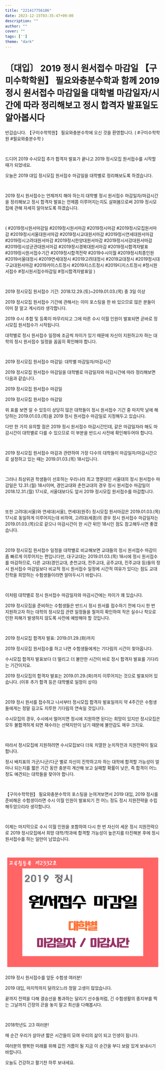 ```yaml
---
title: "221417756186"
date: 2023-12-15T03:35:47+09:00
description: ""
author: ""
cover: ""
tags: ['']
theme: "dark"
---
```

# 〔대입〕 2019 정시 원서접수 마감일 【구미수학학원】 필요와충분수학과 함께 2019 정시 원서접수 마감일을 대학별 마감일자/시간에 따라 정리해보고 정시 합격자 발표일도 알아봅시다

반갑습니다. 【구미수학학원】 필요와충분수학에 오신 것을 환영합니다. ( #구미수학학원 #필요와충분수학 )

​

드디어 2019 수시모집 추가 합격자 발표가 끝나고 2019 정시모집 원서접수를 시작할 때가 되었네요. 

오늘은 ​2019 대입 정시모집 원서접수 마감일을 대학별로 정리해보도록 하겠습니다. 

​

2019 정시 원서접수는 언제까지 해야 하는지 대학별 정시 원서접수 마감일자/마감시간을 정리해보고 정시 합격자 발표는 언제쯤 이루어지는지도 살펴봄으로써 2019 정시모집에 관해 자세히 알아보도록 하겠습니다. 

​

( #2019정시원서마감일 #2019정시원서마감 #2019정시마감 #2019정시모집원서마감 #2019정시서울대원서마감 #2019정시교대원서마감 #2019정시연세대원서마감 #2019정시고려대원서마감 #2019정시한양대원서마감 #2019정시서강대원서마감 #2019정시성균관대원서마감 #2019정시경북대원서마감 #2019정시합격자발표 #2019정시원서접수기간 #2019정시합격전략 #2019수시이월 #2019정시최종인원 #2019서울대정시 #2019연세대정시 #2019고려대정시 #2019교대정시 #2019정시대구교대원서마감 #2019카이스트정시 #2019지스트정시 #2019디지스트정시 #정시원서접수 #정시원서접수마감일 #정시합격자발표일 )

​

2019 정시모집 원서접수 기간: 2018.12.29.(토)~2019.01.03.(목) 중 3일 이상

2019 정시모집 원서접수 기간에 관해서는 이미 포스팅을 한 바 있으므로 많은 분들이 이미 잘 알고 계시리라 생각합니다. 

2019 수시 추합 및 등록이 마무리되고 그에 따른 수시 이월 인원이 발표되면 곧바로 정시모집 원서접수가 시작됩니다.

대학별로 정시 원서접수 일정에 조금씩 차이가 있기 때문에 자신이 지원하고자 하는 대학의 정시 원서접수 일정을 꼼꼼히 확인해야 합니다. 

​

2019 정시모집 원서접수 마감일: 대학별 마감일자/마감시간

2019 정시모집 원서접수 마감일을 대학별로 마감일자와 마감시간에 따라 정리해보면 다음과 같습니다. 

2019 정시모집 원서접수 마감일

2019 정시모집 원서접수 마감일

위 표를 보면 알 수 있듯이 상당히 많은 대학들이 정시 원서접수 기간 중 마지막 날에 해당하는 2019.01.03.(목)을 2019 정시 원서접수 마감일로 지정해두고 있습니다. 

다만 한 가지 유의할 점은 2019 정시 원서접수 마감시간인데, 같은 마감일자라 해도 마감시간이 대학별로 다를 수 있으므로 이 부분을 반드시 사전에 확인해두어야 합니다. 

​

2019 정시모집 원서접수 마감과 관련하여 가장 다수의 대학들이 마감일자/마감시간으로 설정하고 있는 때는 2019.01.03.(목) 18시입니다. 

​

그러나 최상위권 학생들이 선호하는 우리나라 최고 명문대인 서울대의 정시 원서접수 마감일은 12.31.(월) 18시이며, 경인교대와 춘천교대의 경우 정시 원서접수 마감일이 2018.12.31.(월) 17시로, 서울대보다도 앞서 2019 정시모집 원서접수를 마감합니다. 

​

또한 고려대(서울)와 연세대(서울), 연세대(원주) 정시모집 원서마감은 2019.01.03.(목) 17시로 동일하게 이루어지는데 비하여, 고려대(세종)의 경우 정시 원서접수 마감일자는 2019.01.03.(목)으로 같으나 마감시간이 한 시간 뒤인 18시인 점도 참고해두시면 좋겠습니다. 

​

2019 정시모집 원서접수 일정을 대학별로 비교해보면 교대들의 정시 원서접수 마감이 좀 빠르게 이루어지는 편입니다만, 대구교대는 2019.01.03.(목) 18시에 정시 원서접수를 마감하므로, 다른 교대(경인교대, 춘천교대, 전주교대, 공주교대, 진주교대 등)들의 정시 원서접수 마감일보다 비교적 정시 원서접수 일정에 시간적 여유가 있다는 점도 교대 진학을 희망하는 수험생들이라면 알아두시기 바랍니다. 

​

이처럼 대학별로 정시 원서접수 마감일자와 마감시간에는 차이가 꽤 있습니다. 

2019 정시모집을 준비하는 수험생들은 반드시 정시 원서를 접수하기 전에 다시 한 번 지원하고자 하는 대학의 정시모집 관련 일정들을 철저히 확인하여 작은 실수나 착오로 인한 피해가 발생하지 않도록 사전에 예방해야 할 것입니다. 

​

2019 정시모집 합격자 발표: 2019.01.29.(화)까지

2019 정시모집 원서접수를 하고 나면 수험생들에게는 기다림의 시간이 찾아옵니다. 

수시모집 합격자 발표보다 더 떨리고 더 불안한 시간이 바로 정시 합격자 발표를 기다리는 기간이지요. 

2019 정시모집의 합격자 발표는 2019.01.29.(화)까지 이루어지는 것으로 발표되어 있습니다. (이후 추가 합격 등은 대학별로 일정이 상이)

​

2019 정시 원서를 접수하고 나서부터 정시모집 합격자 발표일까지 약 4주간은 수험생들에게는 정말 길고도 지루한 기다림의 연속일 것입니다. 

수시모집의 경우, 수시에서 떨어지면 정시에 지원하면 된다는 희망이 있지만 정시모집은 모두 불합격하게 되면 재수라는 선택지만이 남기 때문에 불안감도 매우 크지요. 

​

따라서 정시모집에 지원하려면 수시모집보다 더욱 치열한 눈치작전과 지원전략이 필요합니다. 

정시 배치표의 가군/나군/다군 별로 자신이 진학하고자 하는 대학에 합격할 가능성이 얼마나 되는지를 짧은 기간 동안 충분히 계산해 보고 실패할 확률이 낮은, 즉 합격이 어느 정도 예견되는 대학들을 찾아야 합니다. 

​

【구미수학학원】 필요와충분수학의 포스팅을 눈여겨보면서 2019 대입, 2019 정시를 준비해온 수험생이라면 수시 이월 인원이 발표되기 전 어느 정도 정시 지원전략을 수립해두었으리라 생각합니다. 

​

이제는 마지막으로 수시 이월 인원을 포함하여 다시 한 번 자신이 세운 정시 지원전략으로 2019 정시모집에서 희망 대학/학과에 합격할 가능성이 높은지를 타진해본 후에 정시 원서접수를 하는 일만이 남았습니다. 

​

![./img/0.png](./img/0.png)


2019 정시 원서접수를 앞둔 수험생 여러분!

2019 대입, 마지막까지 달려오느라 정말 고생이 많았습니다. 

끝까지 전력을 다해 결승선을 통과하는 달리기 선수들처럼, 긴 수험생활의 종지부를 찍는 그날까지 긴장의 끈을 놓지 말고 최선을 다해봅시다.

​

2018학년도 고3 여러분!

매 순간 우리가 살아낸 짧은 시간들이 모여 우리의 삶이 되고 인생이 됩니다.

여러분의 행복한 미래를 위해 값진 거름이 될 지금 이 순간을 부디 보람 있게 보내시기 바랍니다. 

오늘도 건강하고 활기찬 하루 보내세요.

